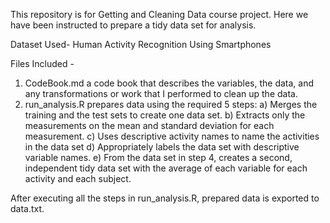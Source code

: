 This repository is for Getting and Cleaning Data course project. 
Here we have been instructed to prepare a tidy data set for analysis.

Dataset Used- Human Activity Recognition Using Smartphones

Files Included - 
  1. CodeBook.md a code book that describes the variables, the data, and any transformations or work that I performed to clean up the data.
  2. run_analysis.R prepares data using the required 5 steps:
      a) Merges the training and the test sets to create one data set.
      b) Extracts only the measurements on the mean and standard deviation for each measurement.
      c) Uses descriptive activity names to name the activities in the data set
      d) Appropriately labels the data set with descriptive variable names.
      e) From the data set in step 4, creates a second, independent tidy data set with the average of each variable for each activity and each subject.
      
After executing all the steps in run_analysis.R, prepared data is exported to data.txt.